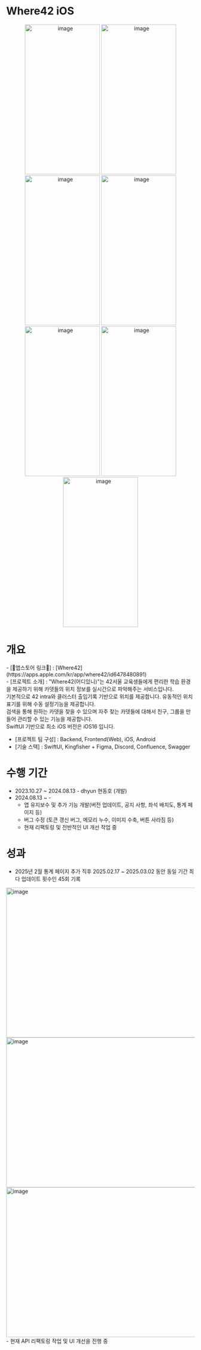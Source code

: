 # Where42 iOS

<div align="center">
<img width="200" height="400" alt="image" src="https://github.com/user-attachments/assets/a45bbe57-bcd4-4682-8b0c-1c2aee11679b">
<img width="200" height="400" alt="image" src="https://github.com/user-attachments/assets/27b101bb-ae56-4321-b49f-f0f47d5b83a5">
<img width="200" height="400" alt="image" src="https://github.com/user-attachments/assets/5830b32c-aca2-41bc-870f-fd011a3bc87e">
<img width="200" height="400" alt="image" src="https://github.com/user-attachments/assets/e023718a-f8fd-4bce-b2ca-fda8632b918a">
<img width="200" height="400" alt="image" src="https://github.com/user-attachments/assets/146239b7-4340-4485-bff0-359006334570">
<img width="200" height="400" alt="image" src="https://github.com/user-attachments/assets/b44382a0-5cf3-40cf-a73f-0f105fc25899">
<img width="200" height="400" alt="image" src="https://github.com/user-attachments/assets/dc57a8ed-4e07-4082-9755-cb1acb547a87">
</div>

# 개요
<div>
- [🍎앱스토어 링크🍎] : [Where42](https://apps.apple.com/kr/app/where42/id6478480891)<br/>
- [프로젝트 소개] : "Where42(어디있니)"는 42서울 교육생들에게 편리한 학습 환경을 제공하기 위해 카뎃들의 위치 정보를 실시간으로 파악해주는 서비스입니다.<br/>
  기본적으로 42 intra와 클러스터 출입기록 기반으로 위치를 제공합니다. 유동적인 위치 표기를 위해 수동 설정기능을 제공합니다.</br>
  검색을 통해 원하는 카뎃을 찾을 수 있으며 자주 찾는 카뎃들에 대해서 친구, 그룹을 만들어 관리할 수 있는 기능을 제공합니다.</br>
  SwiftUI 기반으로 최소 iOS 버전은 iOS16 입니다.</br>
  
- [프로젝트 팀 구성] : Backend, Frontend(Web), iOS, Android </br>
- [기술 스택] : SwiftUI, Kingfisher + Figma, Discord, Confluence, Swagger<br/>

# 수행 기간
- 2023.10.27 ~ 2024.08.13 - dhyun 현동호 (개발)
- 2024.08.13 ~ - 
  - 앱 유지보수 및 추가 기능 개발(버전 업데이트, 공지 사항, 좌석 배치도, 통계 페이지 등)
  - 버그 수정 (토큰 갱신 버그, 메모리 누수, 이미지 수축, 버튼 사라짐 등)
  - 현재 리팩토링 및 전반적인 UI 개선 작업 중
</div>

# 성과
- 2025년 2월 통계 페이지 추가 직후 2025.02.17 ~ 2025.03.02 동안 동일 기간 최다 업데이트 횟수인 45회 기록<br/>
<img width="600" height="400" alt="image" src="https://github.com/user-attachments/assets/6b0cb10f-ac3b-4bf5-ad86-2daf7c0378e1">
<img width="600" height="400" alt="image" src="https://github.com/user-attachments/assets/1e91d1ac-2ce3-4b98-819a-ddbd317795f6">  
<img width="600" height="400" alt="image" src="https://github.com/user-attachments/assets/c04cb5c8-b44f-4351-8eb3-0ce25b5e66b2"></br>
- 현재 API 리팩토링 작업 및 UI 개선을 진행 중


